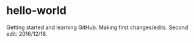 # hello-world
Getting started and learning GitHub.
Making first changes/edits.
Second edit: 2016/12/18.
